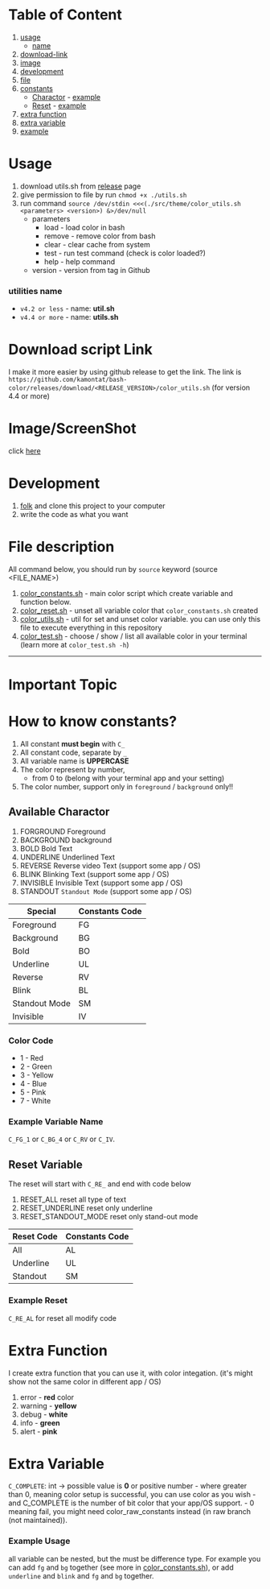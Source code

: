 # Table of Content
1. [usage](#usage)
    - [name](#utilities-name)
2. [download-link](#download-script-link)
3. [image](#imagescreenshot)
4. [development](#development)
5. [file](#file-description)
6. [constants](#how-to-know-constants)
    - [Charactor](#available-charactor) - [example](#example-variable-name)
    - [Reset](#reset-variable) - [example](#example-reset)
7. [extra function](#extra-function)
8. [extra variable](#extra-variable)
9. [example](#example-usage)


# Usage
1. download utils.sh from [release](https://github.com/kamontat/bash-color/releases) page
2. give permission to file by run `chmod +x ./utils.sh`
3. run command `source /dev/stdin <<<(./src/theme/color_utils.sh <parameters> <version>) &>/dev/null`
    - parameters 
        - load   - load color in bash
        - remove - remove color from bash
        - clear  - clear cache from system
        - test   - run test command (check is color loaded?)
        - help   - help command
    - version - version from tag in Github
    
### utilities name
- `v4.2 or less` - name: **util.sh**
- `v4.4 or more` - name: **utils.sh**

# Download script Link
I make it more easier by using github release to get the link.
The link is `https://github.com/kamontat/bash-color/releases/download/<RELEASE_VERSION>/color_utils.sh` (for version 4.4 or more)

# Image/ScreenShot
click [here](./images)

# Development
1. [folk](https://github.com/kamontat/bash-color/edit/master/README.md#fork-destination-box) and clone this project to your computer
2. write the code as what you want

# File description
All command below, you should run by `source` keyword (source <FILE_NAME>)
1. [color_constants.sh](./color_constants.sh) - main color script which create variable and function below.
2. [color_reset.sh](./color_reset.sh) - unset all variable color that `color_constants.sh` created
3. [color_utils.sh](./color_utils.sh) - util for set and unset color variable. you can use only this file to execute everything in this repository
4. [color_test.sh](./color_test.sh) - choose / show / list all available color in your terminal (learn more at `color_test.sh -h`)

--------------
# Important Topic
    
# How to know constants?
1. All constant **must begin** with `C_`
2. All constant code, separate by `_`
3. All variable name is **UPPERCASE**
4. The color represent by number, 
    - from 0 to (belong with your terminal app and your setting)
5. The color number, support only in `foreground` / `background` only!!

## Available Charactor
1. FORGROUND            Foreground
2. BACKGROUND           background
3. BOLD                 Bold Text
4. UNDERLINE            Underlined Text
5. REVERSE              Reverse video Text (support some app / OS)
6. BLINK                Blinking Text (support some app / OS)
7. INVISIBLE            Invisible Text (support some app / OS)
8. STANDOUT             `Standout Mode` (support some app / OS)

|Special       |Constants Code|
|--------------|--------------|
|Foreground    |FG            |
|Background    |BG            |
|Bold          |BO            |
|Underline     |UL            |
|Reverse       |RV            |
|Blink         |BL            |
|Standout Mode |SM            |
|Invisible     |IV            |

### Color Code
- 1 - Red
- 2 - Green 
- 3 - Yellow 
- 4 - Blue 
- 5 - Pink 
- 7 - White  

### Example Variable Name
`C_FG_1` or `C_BG_4` or `C_RV` or `C_IV`.

## Reset Variable
The reset will start with `C_RE_` and end with code below
1. RESET_ALL            reset all type of text
2. RESET_UNDERLINE      reset only underline
3. RESET_STANDOUT_MODE  reset only stand-out mode 

|Reset Code    |Constants Code|
|--------------|--------------|
|All           |AL            |
|Underline     |UL            |
|Standout      |SM            |

### Example Reset
`C_RE_AL` for reset all modify code

# Extra Function
I create extra function that you can use it, with color integation. (it's might show not the same color in different app / OS)
1. error - **red** color
2. warning - **yellow**
3. debug - **white**
4. info - **green**
5. alert - **pink**

# Extra Variable
`C_COMPLETE`: int -> possible value is **0** or positive number
    - where greater than 0, meaning color setup is successful, you can use color as you wish
        - and C_COMPLETE is the number of bit color that your app/OS support.
    - 0 meaning fail, you might need color_raw_constants instead (in raw branch (not maintained)).

### Example Usage
all variable can be nested, but the must be difference type. For example you can add `fg` and `bg` together (see more in [color_constants.sh](https://github.com/kamontat/bash-color/blob/4b2f7f29940b8001d1d2aca1f8e5b84262e44144/color_constants.sh#L159-L169)), or add `underline` and `blink` and `fg` and `bg` together.
